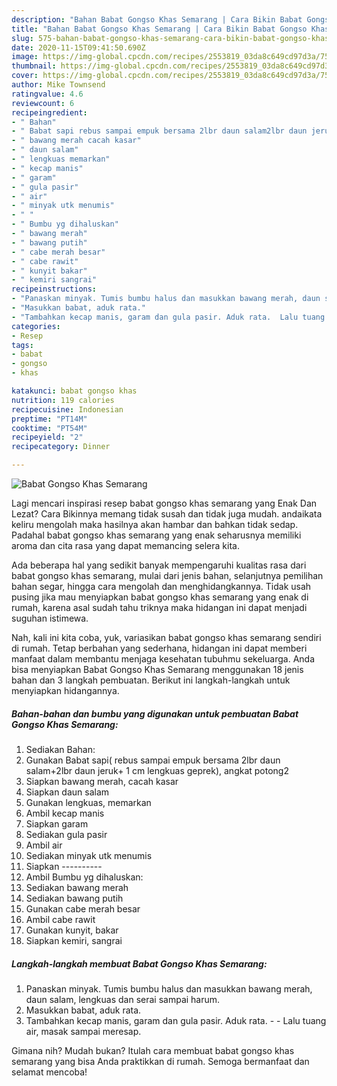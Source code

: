 ```yaml
---
description: "Bahan Babat Gongso Khas Semarang | Cara Bikin Babat Gongso Khas Semarang Yang Enak Dan Lezat"
title: "Bahan Babat Gongso Khas Semarang | Cara Bikin Babat Gongso Khas Semarang Yang Enak Dan Lezat"
slug: 575-bahan-babat-gongso-khas-semarang-cara-bikin-babat-gongso-khas-semarang-yang-enak-dan-lezat
date: 2020-11-15T09:41:50.690Z
image: https://img-global.cpcdn.com/recipes/2553819_03da8c649cd97d3a/751x532cq70/babat-gongso-khas-semarang-foto-resep-utama.jpg
thumbnail: https://img-global.cpcdn.com/recipes/2553819_03da8c649cd97d3a/751x532cq70/babat-gongso-khas-semarang-foto-resep-utama.jpg
cover: https://img-global.cpcdn.com/recipes/2553819_03da8c649cd97d3a/751x532cq70/babat-gongso-khas-semarang-foto-resep-utama.jpg
author: Mike Townsend
ratingvalue: 4.6
reviewcount: 6
recipeingredient:
- " Bahan"
- " Babat sapi rebus sampai empuk bersama 2lbr daun salam2lbr daun jeruk 1 cm lengkuas geprek angkat potong2"
- " bawang merah cacah kasar"
- " daun salam"
- " lengkuas memarkan"
- " kecap manis"
- " garam"
- " gula pasir"
- " air"
- " minyak utk menumis"
- " "
- " Bumbu yg dihaluskan"
- " bawang merah"
- " bawang putih"
- " cabe merah besar"
- " cabe rawit"
- " kunyit bakar"
- " kemiri sangrai"
recipeinstructions:
- "Panaskan minyak. Tumis bumbu halus dan masukkan bawang merah, daun salam, lengkuas dan serai sampai harum."
- "Masukkan babat, aduk rata."
- "Tambahkan kecap manis, garam dan gula pasir. Aduk rata.  Lalu tuang air, masak sampai meresap."
categories:
- Resep
tags:
- babat
- gongso
- khas

katakunci: babat gongso khas 
nutrition: 119 calories
recipecuisine: Indonesian
preptime: "PT14M"
cooktime: "PT54M"
recipeyield: "2"
recipecategory: Dinner

---
```



![Babat Gongso Khas Semarang](https://img-global.cpcdn.com/recipes/2553819_03da8c649cd97d3a/751x532cq70/babat-gongso-khas-semarang-foto-resep-utama.jpg)

Lagi mencari inspirasi resep babat gongso khas semarang yang Enak Dan Lezat? Cara Bikinnya memang tidak susah dan tidak juga mudah. andaikata keliru mengolah maka hasilnya akan hambar dan bahkan tidak sedap. Padahal babat gongso khas semarang yang enak seharusnya memiliki aroma dan cita rasa yang dapat memancing selera kita.

Ada beberapa hal yang sedikit banyak mempengaruhi kualitas rasa dari babat gongso khas semarang, mulai dari jenis bahan, selanjutnya pemilihan bahan segar, hingga cara mengolah dan menghidangkannya. Tidak usah pusing jika mau menyiapkan babat gongso khas semarang yang enak di rumah, karena asal sudah tahu triknya maka hidangan ini dapat menjadi suguhan istimewa.




Nah, kali ini kita coba, yuk, variasikan babat gongso khas semarang sendiri di rumah. Tetap berbahan yang sederhana, hidangan ini dapat memberi manfaat dalam membantu menjaga kesehatan tubuhmu sekeluarga. Anda bisa menyiapkan Babat Gongso Khas Semarang menggunakan 18 jenis bahan dan 3 langkah pembuatan. Berikut ini langkah-langkah untuk menyiapkan hidangannya.

<!--inarticleads1-->

##### Bahan-bahan dan bumbu yang digunakan untuk pembuatan Babat Gongso Khas Semarang:

1. Sediakan  Bahan:
1. Gunakan  Babat sapi( rebus sampai empuk bersama 2lbr daun salam+2lbr daun jeruk+ 1 cm lengkuas geprek), angkat potong2
1. Siapkan  bawang merah, cacah kasar
1. Siapkan  daun salam
1. Gunakan  lengkuas, memarkan
1. Ambil  kecap manis
1. Siapkan  garam
1. Sediakan  gula pasir
1. Ambil  air
1. Sediakan  minyak utk menumis
1. Siapkan  ----------
1. Ambil  Bumbu yg dihaluskan:
1. Sediakan  bawang merah
1. Sediakan  bawang putih
1. Gunakan  cabe merah besar
1. Ambil  cabe rawit
1. Gunakan  kunyit, bakar
1. Siapkan  kemiri, sangrai




<!--inarticleads2-->

##### Langkah-langkah membuat Babat Gongso Khas Semarang:

1. Panaskan minyak. Tumis bumbu halus dan masukkan bawang merah, daun salam, lengkuas dan serai sampai harum.
1. Masukkan babat, aduk rata.
1. Tambahkan kecap manis, garam dan gula pasir. Aduk rata. -  - Lalu tuang air, masak sampai meresap.




Gimana nih? Mudah bukan? Itulah cara membuat babat gongso khas semarang yang bisa Anda praktikkan di rumah. Semoga bermanfaat dan selamat mencoba!
